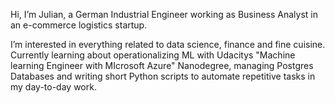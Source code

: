 Hi, I’m Julian, a German Industrial Engineer working as Business Analyst in an e-commerce logistics startup. 

I’m interested in everything related to data science, finance and fine cuisine.  
Currently learning about operationalizing ML with Udacitys "Machine learning Engineer with MIcrosoft Azure" Nanodegree, managing Postgres Databases and writing short Python scripts to automate repetitive tasks in my day-to-day work. 


<!---
Aschteroth/Aschteroth is a ✨ special ✨ repository because its `README.md` (this file) appears on your GitHub profile.
You can click the Preview link to take a look at your changes.
--->
